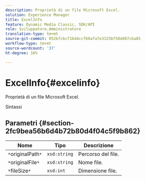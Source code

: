 ```yaml
---
description: Proprietà di un file Microsoft Excel.
solution: Experience Manager
title: ExcelInfo
feature: Dynamic Media Classic, SDK/API
role: Sviluppatore,Amministratore
translation-type: tm+mt
source-git-commit: 052bfcbcf1bd4ccf60afa7e3325bf58dd07cba85
workflow-type: tm+mt
source-wordcount: '37'
ht-degree: 16%

---
```



# ExcelInfo{#excelinfo}

Proprietà di un file Microsoft Excel.

Sintassi

## Parametri {#section-2fc9bea56b6d4b72b80d4f04c5f9b862}

| Nome | Tipo | Descrizione |
|---|---|---|
| `*`originalPath`*` | `xsd:string` | Percorso del file. |
| `*`originalFile`*` | `xsd:string` | Nome file. |
| `*`fileSize`*` | `xsd:int` | Dimensione file. |


